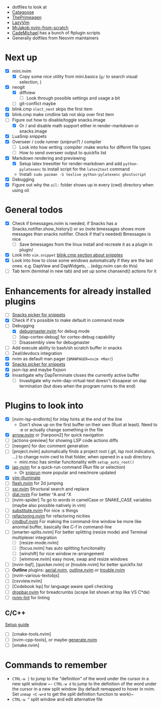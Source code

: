 - dotfiles to look at
- [Catagoose](https://github.com/catgoose/nvim)
- [ThePrimeagen](https://github.com/ThePrimeagen/init.lua)
- [LazyVim](https://github.com/LazyVim/LazyVim)
- [MrJakob nvim-from-scratch](https://github.com/jakobwesthoff/nvim-from-scratch)
- [CadeMichael](https://github.com/CadeMichael/nvim) has a bunch of ftplugin scripts
- Generally dotfiles from Neovim maintainers

# Next up
- [x] mini.nvim
    - [X] Copy some nice utility from mini.basics (`g/` to search visual selection, )
- [X] neogit
    - [X] diffview
        - [ ] Look through possible settings and usage a bit
    - [ ] git-conflict maybe
- [X] blink.cmp `slect_next` skips the first item
- [X] blink.cmp make cmdline tab not skip over first item
- [ ] Figure out how to disable/toggle snacks.image
    - [x] Or / and disable math support either in render-markdown or snacks.image
- [X] LuaSnip snippets
- [X] Overseer / code runner (sniprun?) / compiler
    - [ ] Look into how writing :compiler :make works for differnt file types
    - [ ]  How to send overseer output to quickfix list
- [X] Markdown rendering and previewing
    - [X] Setup latex treesitter for render-markdown and add `python-pylatexenc` to install script for the `latex2text` command
    - Install: `sudo pacman -S texlive python-pylatexenc ghostscript`
- [X] Debugging
- [X] Figure out why the `oil:` folder shows up in every (cwd) directory when using oil

# General todos
- [X] Check if bmessages.nvim is needed, if Snacks has a Snacks.notifier.show_history() or so
    (note bmessages shows more messages than snacks notifier. Check if that's needed)
    Bmessages is nice
    - [ ] Save bmessages from the linux install and recreate it as a plugin in plugin/
- [X] Look into `vim.snippet` [blink.cmp section about snipptes](https://cmp.saghen.dev/configuration/snippets)
- [X] Look into how to close some windows automatically if they are the last ones. e.g. DapView and DapWidgets, .. (edgy.nvim can do this)
- [ ] Tab term (terminal in new tab) and set up some chansend() actions for it

# Enhancements for already installed plugins
- [ ] [Snacks picker for snippets](https://github.com/folke/snacks.nvim/discussions/1804)
- [X] Check if it's possible to make <C-f> default in command mode
- [ ] Debugging
    - [X] [debugmaster.nvim](https://github.com/miroshQa/debugmaster.nvim) for debug mode
    - [ ] [dap-cortex-debug] for cortex-debug capability
    - [ ] Disassembly view for debugmaster
- [ ] Add execute ability to bash/sh scratch buffer in snacks
- [ ] Zeal/devdocs integration
- [X] nvim as default man pager (`$MANPAGER=nvim +Man!`)
- [X] [Snacks picker for snippets](https://github.com/folke/snacks.nvim/discussions/1804)
- [X] json-lsp and maybe fixjson
- [X] Invastigate why DapTerminate closes the currently active buffer
    -  [ ] Invastigate why nvim-dap-virtual-text doesn't dissapear on dap termination (but does when the program runns to the end)

# Plugins to look into
- [x] [nvim-lsp-endhints] for inlay hints at the end of the line
    - Don't show up on the first buffer on their own (Rust at least). Need to :e or actually change something in the file
- [X] [arrow.nvim](https://github.com/otavioschwanck/arrow.nvim) or [harpoon2] for quick navigation
- [ ] [actions-preview] for showing LSP code actions diffs
- [ ] [neogen] for doc comment generation
- [ ] [project.nvim] automatically finds a project root (.git, lsp root indicators, ...) to change nvim cwd to that
    folder, when opened in a sub directory.
    - mini.misc has similar funcitonality with `setup_auto_root()`
- [X] [jaq-nvim](https://github.com/is0n/jaq-nvim) for a quick-run command (Run file or selection)
    - Or [sniprun](https://github.com/michaelb/sniprun) more popular and new/more updated
- [X] [vim-illuminate](https://github.com/RRethy/vim-illuminate)
- [ ] [flash.nvim](https://github.com/folke/flash.nvim) for 2d jumping
- [ ] [ssr.nvim](https://github.com/cshuaimin/ssr.nvim) Structural search and replace
- [ ] [dial.nvim](https://github.com/monaqa/dial.nvim) For better ^A and ^X
- [ ] [nvim-spider] To go to words in camelCase or SNAKE_CASE variables (maybe also possible natively in vim)
- [ ] [substitute.nvim](https://github.com/gbprod/substitute.nvim) For nice :s things
- [ ] [refactoring.nvim](https://github.com/ThePrimeagen/refactoring.nvim) for refactoring nicities
- [ ] [cmdbuf.nvim](https://github.com/notomo/cmdbuf.nvim) For making the command-line window be more like anormal buffer, basically like C-f in command-line
- [ ] [smarter-splits.nvim] For better splitting (resize mode) and Terminal multiplexer integration
    - [ ] [resize-mode.nvim]
    - [ ] [focus.nvim] has auto splitting funcitonality
    - [ ] [winshift] for nice window re-arrangement
    - [ ] [winmove.nvim] easy move, swap and resize windows
- [ ] [nvim-bqf], [quicker.nvim] or [trouble.nvim] for better quickfix list
- [ ] **Outline** plugins: [aerial.nvim](https://github.com/stevearc/aerial.nvim), [outline.nvim](https://github.com/hedyhli/outline.nvim) or [trouble.nvim](https://github.com/folke/trouble.nvim)
- [ ] [nvim-various-textobjs]
- [ ] [csvview.nvim]
- [ ] [Codebook lsp] for language aware spell checking
- [ ] [dropbar.nvim](https://github.com/Bekaboo/dropbar.nvim) for breadcrumbs (scope list shown at top like VS C*de)
- [ ] [nvim-lint](https://github.com/mfussenegger/nvim-lint) for linting

## C/C++
[Setup guide](https://hobyr.github.io/2023/01/07/neovim_setup.html)
- [ ] [cmake-tools.nvim]
- [ ] [nvim-cpp-tools], or maybe [generate.nvim](https://github.com/eriks47/generate.nvim)
- [ ] [xmake.nvim]

# Commands to remember
- `CTRL-w ]` to jump to the "definition" of the word under the cursor in a new split window
~- `CTRL-w d` to jump to the definition of the word under the cursor in a new split window (by default remapped to hover
             in nvim. Set `unmap <C-w>d` to get the split definition function to work)~
- `CTRL-w ^` split window and edit alternative file
